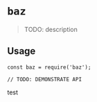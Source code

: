 # `baz`

> TODO: description

## Usage

```
const baz = require('baz');

// TODO: DEMONSTRATE API
```
test
